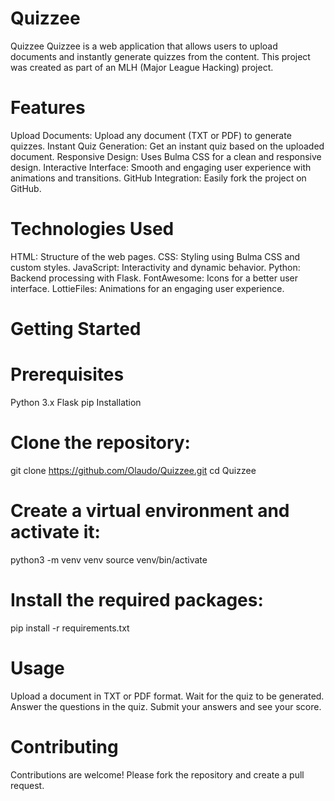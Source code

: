 # Quizzee
Quizzee
Quizzee is a web application that allows users to upload documents and instantly generate quizzes from the content. This project was created as part of an MLH (Major League Hacking) project.

# Features
Upload Documents: Upload any document (TXT or PDF) to generate quizzes.
Instant Quiz Generation: Get an instant quiz based on the uploaded document.
Responsive Design: Uses Bulma CSS for a clean and responsive design.
Interactive Interface: Smooth and engaging user experience with animations and transitions.
GitHub Integration: Easily fork the project on GitHub.

# Technologies Used
HTML: Structure of the web pages.
CSS: Styling using Bulma CSS and custom styles.
JavaScript: Interactivity and dynamic behavior.
Python: Backend processing with Flask.
FontAwesome: Icons for a better user interface.
LottieFiles: Animations for an engaging user experience.

# Getting Started
# Prerequisites
Python 3.x
Flask
pip
Installation

# Clone the repository:
git clone https://github.com/Olaudo/Quizzee.git
cd Quizzee

# Create a virtual environment and activate it:
python3 -m venv venv
source venv/bin/activate

# Install the required packages:
pip install -r requirements.txt


# Usage
Upload a document in TXT or PDF format.
Wait for the quiz to be generated.
Answer the questions in the quiz.
Submit your answers and see your score.


# Contributing
Contributions are welcome! Please fork the repository and create a pull request.

